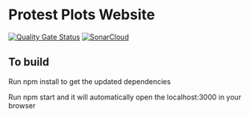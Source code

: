 # Protest Plots Website
[![Quality Gate Status](https://sonarcloud.io/api/project_badges/measure?project=tiffdefaria_ProtestPlots-app&metric=alert_status)](https://sonarcloud.io/summary/new_code?id=tiffdefaria_ProtestPlots-app)
[![SonarCloud](https://sonarcloud.io/images/project_badges/sonarcloud-white.svg)](https://sonarcloud.io/summary/new_code?id=tiffdefaria_ProtestPlots-app)

## To build

Run npm install to get the updated dependencies

Run npm start and it will automatically open the localhost:3000 in your browser
